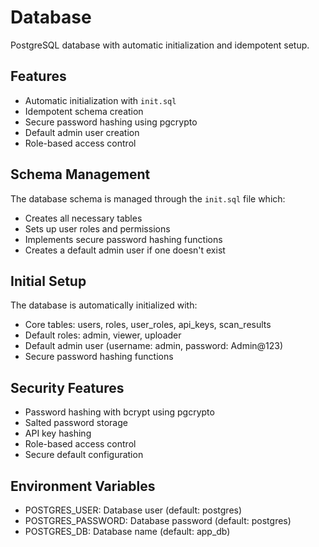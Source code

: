 # Database

PostgreSQL database with automatic initialization and idempotent setup.

## Features

- Automatic initialization with `init.sql`
- Idempotent schema creation
- Secure password hashing using pgcrypto
- Default admin user creation
- Role-based access control

## Schema Management

The database schema is managed through the `init.sql` file which:
- Creates all necessary tables
- Sets up user roles and permissions
- Implements secure password hashing functions
- Creates a default admin user if one doesn't exist

## Initial Setup

The database is automatically initialized with:
- Core tables: users, roles, user_roles, api_keys, scan_results
- Default roles: admin, viewer, uploader
- Default admin user (username: admin, password: Admin@123)
- Secure password hashing functions

## Security Features

- Password hashing with bcrypt using pgcrypto
- Salted password storage
- API key hashing
- Role-based access control
- Secure default configuration

## Environment Variables

- POSTGRES_USER: Database user (default: postgres)
- POSTGRES_PASSWORD: Database password (default: postgres)
- POSTGRES_DB: Database name (default: app_db)
